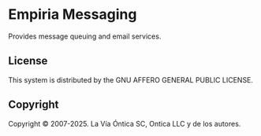 ﻿# Empiria Messaging

Provides message queuing and email services.

## License

This system is distributed by the GNU AFFERO GENERAL PUBLIC LICENSE.

## Copyright

Copyright © 2007-2025. La Vía Óntica SC, Ontica LLC y de los autores.
